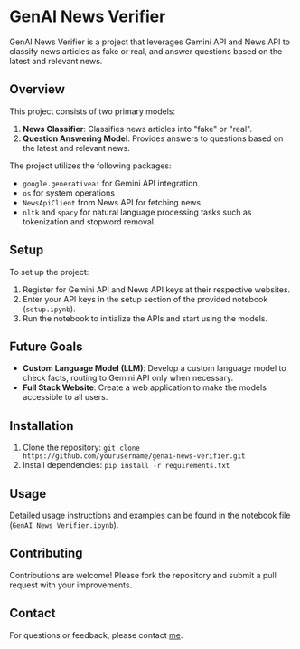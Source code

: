 # GenAI News Verifier

GenAI News Verifier is a project that leverages Gemini API and News API to classify news articles as fake or real, and answer questions based on the latest and relevant news.

## Overview

This project consists of two primary models:
1. **News Classifier**: Classifies news articles into "fake" or "real".
2. **Question Answering Model**: Provides answers to questions based on the latest and relevant news.

The project utilizes the following packages:
- `google.generativeai` for Gemini API integration
- `os` for system operations
- `NewsApiClient` from News API for fetching news
- `nltk` and `spacy` for natural language processing tasks such as tokenization and stopword removal.

## Setup

To set up the project:
1. Register for Gemini API and News API keys at their respective websites.
2. Enter your API keys in the setup section of the provided notebook (`setup.ipynb`).
3. Run the notebook to initialize the APIs and start using the models.

## Future Goals

- **Custom Language Model (LLM)**: Develop a custom language model to check facts, routing to Gemini API only when necessary.
- **Full Stack Website**: Create a web application to make the models accessible to all users.

## Installation

1. Clone the repository: `git clone https://github.com/yourusername/genai-news-verifier.git`
2. Install dependencies:
   `pip install -r requirements.txt`

## Usage

Detailed usage instructions and examples can be found in the notebook file (`GenAI News Verifier.ipynb`). 

## Contributing

Contributions are welcome! Please fork the repository and submit a pull request with your improvements.

## Contact

For questions or feedback, please contact [me](mailto:vimalmurali03@example.com).
